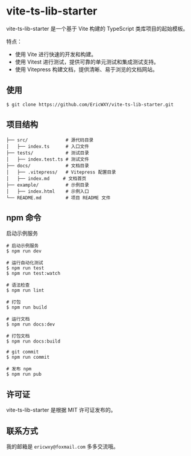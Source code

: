 # vite-ts-lib-starter

vite-ts-lib-starter 是一个基于 Vite 构建的 TypeScript 类库项目的起始模板。

特点：

- 使用 Vite 进行快速的开发和构建。
- 使用 Vitest 进行测试，提供可靠的单元测试和集成测试支持。
- 使用 Vitepress 构建文档，提供清晰、易于浏览的文档网站。

## 使用

```shell
$ git clone https://github.com/EricWXY/vite-ts-lib-starter.git
```

## 项目结构

```axapta
├── src/              # 源代码目录
│   ├── index.ts      # 入口文件
├── tests/            # 测试目录
│   ├── index.test.ts # 测试文件
├── docs/             # 文档目录
│   ├── .vitepress/   # Vitepress 配置目录
│   ├── index.md     # 文档首页
├── example/          # 示例目录
│   ├── index.html    # 示例入口
└── README.md         # 项目 README 文件
```

## npm 命令

启动示例服务
```shell
# 启动示例服务
$ npm run dev

# 运行自动化测试
$ npm run test
$ npm run test:watch

# 语法检查
$ npm run lint

# 打包
$ npm run build

# 运行文档
$ npm run docs:dev

# 打包文档
$ npm run docs:build

# git commit
$ npm run commit

# 发布 npm
$ npm run pub
```

## 许可证

vite-ts-lib-starter 是根据 MIT 许可证发布的。


## 联系方式

我的邮箱是 `ericwxy@foxmail.com` 多多交流哦。
